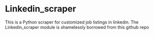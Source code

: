 # Linkedin_scraper
This is a Python scraper for customized job listings in linkedin. The Linkedin_scraper module is shamelessly borrowed from this github repo
